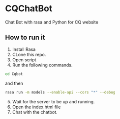 # CQChatBot
Chat Bot with rasa and Python for CQ website

## How to run it
1. Install Rasa
2. CLone this repo.
3. Open script
4. Run the following commands.
```bash
cd Cqbot
```
and then 
```bash
rasa run -m models --enable-api --cors "*" --debug
```
5. Wait for the server to be up and running.
6. Open the index.html file
7. Chat with the chatbot.

